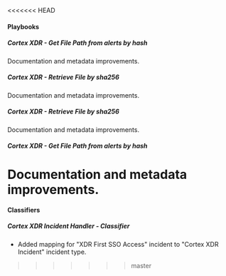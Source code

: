 
<<<<<<< HEAD
#### Playbooks
##### Cortex XDR - Get File Path from alerts by hash
Documentation and metadata improvements.
##### Cortex XDR - Retrieve File by sha256
Documentation and metadata improvements.
##### Cortex XDR - Retrieve File by sha256
Documentation and metadata improvements.
##### Cortex XDR - Get File Path from alerts by hash
Documentation and metadata improvements.
=======
#### Classifiers
##### Cortex XDR Incident Handler - Classifier
- Added mapping for "XDR First SSO Access" incident to "Cortex XDR Incident" incident type.
>>>>>>> master
